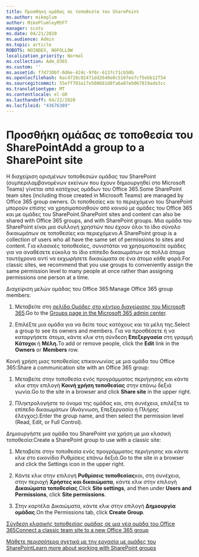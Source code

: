 ```yaml
---
title: Προσθήκη ομάδας σε τοποθεσία του SharePoint
ms.author: mikeplum
author: MikePlumleyMSFT
manager: scotv
ms.date: 04/21/2020
ms.audience: Admin
ms.topic: article
ROBOTS: NOINDEX, NOFOLLOW
localization_priority: Normal
ms.collection: Adm_O365
ms.custom: ''
ms.assetid: f7d730bf-0d6e-424c-970c-6137c71cb50b
ms.openlocfilehash: 6ac4728c02471dd2640e0c516fee7cf5ebb12f54
ms.sourcegitcommit: 55eff703a17e500681d8fa6a87eb067019ade3cc
ms.translationtype: MT
ms.contentlocale: el-GR
ms.lasthandoff: 04/22/2020
ms.locfileid: "43676389"
---
```

# <a name="add-a-group-to-a-sharepoint-site"></a><span data-ttu-id="90c86-102">Προσθήκη ομάδας σε τοποθεσία του SharePoint</span><span class="sxs-lookup"><span data-stu-id="90c86-102">Add a group to a SharePoint site</span></span>

<span data-ttu-id="90c86-103">Η διαχείριση ορισμένων τοποθεσιών ομάδας του SharePoint (συμπεριλαμβανομένων εκείνων που έχουν δημιουργηθεί στο Microsoft Teams) γίνεται από κατόχους ομάδων του Office 365.</span><span class="sxs-lookup"><span data-stu-id="90c86-103">Some SharePoint team sites (including those created in Microsoft Teams) are managed by Office 365 group owners.</span></span> <span data-ttu-id="90c86-104">Οι τοποθεσίες και το περιεχόμενο του SharePoint μπορούν επίσης να χρησιμοποιηθούν από κοινού με ομάδες του Office 365 και με ομάδες του SharePoint.</span><span class="sxs-lookup"><span data-stu-id="90c86-104">SharePoint sites and content can also be shared with Office 365 groups, and with SharePoint groups.</span></span> <span data-ttu-id="90c86-105">Μια ομάδα του SharePoint είναι μια συλλογή χρηστών που έχουν όλοι το ίδιο σύνολο δικαιωμάτων σε τοποθεσίες και περιεχόμενο.</span><span class="sxs-lookup"><span data-stu-id="90c86-105">A SharePoint group is a collection of users who all have the same set of permissions to sites and content.</span></span> <span data-ttu-id="90c86-106">Για κλασικές τοποθεσίες, συνιστάται να χρησιμοποιείτε ομάδες για να αναθέσετε εύκολα το ίδιο επίπεδο δικαιωμάτων σε πολλά άτομα ταυτόχρονα αντί να εκχωρήσετε δικαιώματα σε ένα άτομο κάθε φορά.</span><span class="sxs-lookup"><span data-stu-id="90c86-106">For classic sites, we recommend that you use groups to conveniently assign the same permission level to many people at once rather than assigning permissions one person at a time.</span></span>
  
<span data-ttu-id="90c86-107">Διαχείριση μελών ομάδας του Office 365:</span><span class="sxs-lookup"><span data-stu-id="90c86-107">Manage Office 365 group members:</span></span>
  
1. <span data-ttu-id="90c86-108">Μεταβείτε στη [σελίδα Ομάδες στο κέντρο διαχείρισης του Microsoft 365](https://portal.office.com/adminportal/home#/groups).</span><span class="sxs-lookup"><span data-stu-id="90c86-108">Go to the [Groups page in the Microsoft 365 admin center](https://portal.office.com/adminportal/home#/groups).</span></span>
    
2. <span data-ttu-id="90c86-109">Επιλέξτε μια ομάδα για να δείτε τους κατόχους και τα μέλη της.</span><span class="sxs-lookup"><span data-stu-id="90c86-109">Select a group to see its owners and members.</span></span> <span data-ttu-id="90c86-110">Για να προσθέσετε ή να καταργήσετε άτομα, κάντε κλικ στη σύνδεση **Επεξεργασία** στη γραμμή **Κάτοχοι** ή **Μέλη.**</span><span class="sxs-lookup"><span data-stu-id="90c86-110">To add or remove people, click the **Edit** link in the **Owners** or **Members** row.</span></span> 
    
<span data-ttu-id="90c86-111">Κοινή χρήση μιας τοποθεσίας επικοινωνίας με μια ομάδα του Office 365:</span><span class="sxs-lookup"><span data-stu-id="90c86-111">Share a communication site with an Office 365 group:</span></span>
  
1. <span data-ttu-id="90c86-112">Μεταβείτε στην τοποθεσία ενός προγράμματος περιήγησης και κάντε κλικ στην επιλογή **Κοινή χρήση τοποθεσίας** στην επάνω δεξιά γωνία.</span><span class="sxs-lookup"><span data-stu-id="90c86-112">Go to the site in a browser and click **Share site** in the upper right.</span></span> 
    
2. <span data-ttu-id="90c86-113">Πληκτρολογήστε το όνομα της ομάδας και, στη συνέχεια, επιλέξτε το επίπεδο δικαιωμάτων (Ανάγνωση, Επεξεργασία ή Πλήρης έλεγχος).</span><span class="sxs-lookup"><span data-stu-id="90c86-113">Enter the group name, and then select the permission level (Read, Edit, or Full Control).</span></span>
    
<span data-ttu-id="90c86-114">Δημιουργήστε μια ομάδα του SharePoint για χρήση με μια κλασική τοποθεσία:</span><span class="sxs-lookup"><span data-stu-id="90c86-114">Create a SharePoint group to use with a classic site:</span></span>
  
1. <span data-ttu-id="90c86-115">Μεταβείτε στην τοποθεσία ενός προγράμματος περιήγησης και κάντε κλικ στο εικονίδιο Ρυθμίσεις επάνω δεξιά.</span><span class="sxs-lookup"><span data-stu-id="90c86-115">Go to the site in a browser and click the Settings icon in the upper right.</span></span>
    
2. <span data-ttu-id="90c86-116">Κάντε κλικ στην επιλογή **Ρυθμίσεις τοποθεσίας**και, στη συνέχεια, στην περιοχή **Χρήστες και δικαιώματα**, κάντε κλικ στην επιλογή **Δικαιώματα τοποθεσίας**.</span><span class="sxs-lookup"><span data-stu-id="90c86-116">Click **Site settings**, and then under **Users and Permissions**, click **Site permissions**.</span></span>
    
3. <span data-ttu-id="90c86-117">Στην καρτέλα Δικαιώματα, κάντε κλικ στην επιλογή **Δημιουργία ομάδας**.</span><span class="sxs-lookup"><span data-stu-id="90c86-117">On the Permissions tab, click **Create Group**.</span></span>
    
[<span data-ttu-id="90c86-118">Σύνδεση κλασικής τοποθεσίας ομάδας σε μια νέα ομάδα του Office 365</span><span class="sxs-lookup"><span data-stu-id="90c86-118">Connect a classic team site to a new Office 365 group</span></span>](https://go.microsoft.com/fwlink/?linkid=2008654)
  
[<span data-ttu-id="90c86-119">Μάθετε περισσότερα σχετικά με την εργασία με ομάδες του SharePoint</span><span class="sxs-lookup"><span data-stu-id="90c86-119">Learn more about working with SharePoint groups</span></span>](https://go.microsoft.com/fwlink/?linkid=874658)
  

